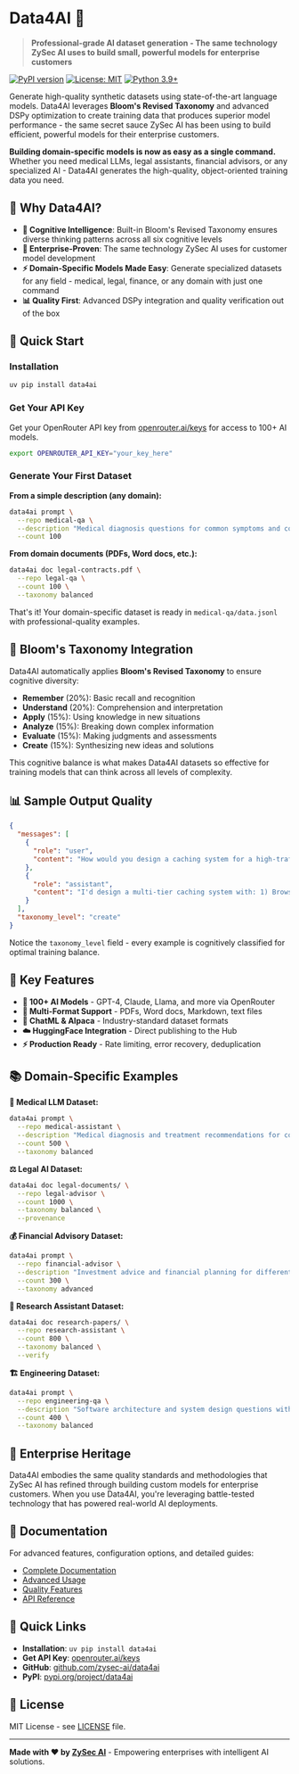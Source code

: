 # Data4AI 🚀

> **Professional-grade AI dataset generation - The same technology ZySec AI uses to build small, powerful models for enterprise customers**

[![PyPI version](https://badge.fury.io/py/data4ai.svg)](https://pypi.org/project/data4ai/)
[![License: MIT](https://img.shields.io/badge/License-MIT-yellow.svg)](https://opensource.org/licenses/MIT)
[![Python 3.9+](https://img.shields.io/badge/python-3.9+-blue.svg)](https://www.python.org/downloads/)

Generate high-quality synthetic datasets using state-of-the-art language models. Data4AI leverages **Bloom's Revised Taxonomy** and advanced DSPy optimization to create training data that produces superior model performance - the same secret sauce ZySec AI has been using to build efficient, powerful models for their enterprise customers.

**Building domain-specific models is now as easy as a single command.** Whether you need medical LLMs, legal assistants, financial advisors, or any specialized AI - Data4AI generates the high-quality, object-oriented training data you need.

## 🎯 Why Data4AI?

- **🧠 Cognitive Intelligence**: Built-in Bloom's Revised Taxonomy ensures diverse thinking patterns across all six cognitive levels
- **🔬 Enterprise-Proven**: The same technology ZySec AI uses for customer model development
- **⚡ Domain-Specific Models Made Easy**: Generate specialized datasets for any field - medical, legal, finance, or any domain with just one command
- **📊 Quality First**: Advanced DSPy integration and quality verification out of the box

## 🚀 Quick Start

### Installation
```bash
uv pip install data4ai
```

### Get Your API Key
Get your OpenRouter API key from [openrouter.ai/keys](https://openrouter.ai/keys) for access to 100+ AI models.

```bash
export OPENROUTER_API_KEY="your_key_here"
```

### Generate Your First Dataset

**From a simple description (any domain):**
```bash
data4ai prompt \
  --repo medical-qa \
  --description "Medical diagnosis questions for common symptoms and conditions" \
  --count 100
```

**From domain documents (PDFs, Word docs, etc.):**
```bash
data4ai doc legal-contracts.pdf \
  --repo legal-qa \
  --count 100 \
  --taxonomy balanced
```

That's it! Your domain-specific dataset is ready in `medical-qa/data.jsonl` with professional-quality examples.

## 🧠 Bloom's Taxonomy Integration

Data4AI automatically applies **Bloom's Revised Taxonomy** to ensure cognitive diversity:

- **Remember** (20%): Basic recall and recognition
- **Understand** (20%): Comprehension and interpretation  
- **Apply** (15%): Using knowledge in new situations
- **Analyze** (15%): Breaking down complex information
- **Evaluate** (15%): Making judgments and assessments
- **Create** (15%): Synthesizing new ideas and solutions

This cognitive balance is what makes Data4AI datasets so effective for training models that can think across all levels of complexity.

## 📊 Sample Output Quality

```json
{
  "messages": [
    {
      "role": "user", 
      "content": "How would you design a caching system for a high-traffic web application?"
    },
    {
      "role": "assistant", 
      "content": "I'd design a multi-tier caching system with: 1) Browser cache for static assets, 2) CDN for global content distribution, 3) Application-level cache (Redis/Memcached) for database queries, and 4) Database query cache. Key considerations include cache invalidation strategies, TTL policies, and cache warming..."
    }
  ],
  "taxonomy_level": "create"
}
```

Notice the `taxonomy_level` field - every example is cognitively classified for optimal training balance.

## 🌟 Key Features

- **🤖 100+ AI Models** - GPT-4, Claude, Llama, and more via OpenRouter
- **📄 Multi-Format Support** - PDFs, Word docs, Markdown, text files
- **🎯 ChatML & Alpaca** - Industry-standard dataset formats
- **☁️ HuggingFace Integration** - Direct publishing to the Hub
- **⚡ Production Ready** - Rate limiting, error recovery, deduplication

## 📚 Domain-Specific Examples

**🏥 Medical LLM Dataset:**
```bash
data4ai prompt \
  --repo medical-assistant \
  --description "Medical diagnosis and treatment recommendations for common conditions" \
  --count 500 \
  --taxonomy balanced
```

**⚖️ Legal AI Dataset:**
```bash
data4ai doc legal-documents/ \
  --repo legal-advisor \
  --count 1000 \
  --taxonomy balanced \
  --provenance
```

**💰 Financial Advisory Dataset:**
```bash
data4ai prompt \
  --repo financial-advisor \
  --description "Investment advice and financial planning for different risk profiles" \
  --count 300 \
  --taxonomy advanced
```

**🔬 Research Assistant Dataset:**
```bash
data4ai doc research-papers/ \
  --repo research-assistant \
  --count 800 \
  --taxonomy balanced \
  --verify
```

**🏗️ Engineering Dataset:**
```bash
data4ai prompt \
  --repo engineering-qa \
  --description "Software architecture and system design questions with detailed solutions" \
  --count 400 \
  --taxonomy balanced
```

## 🏢 Enterprise Heritage

Data4AI embodies the same quality standards and methodologies that ZySec AI has refined through building custom models for enterprise customers. When you use Data4AI, you're leveraging battle-tested technology that has powered real-world AI deployments.

## 📖 Documentation

For advanced features, configuration options, and detailed guides:

- [Complete Documentation](docs/README.md)
- [Advanced Usage](docs/DETAILED_USAGE.md)
- [Quality Features](docs/FEATURES.md)
- [API Reference](docs/API.md)

## 🚀 Quick Links

- **Installation**: `uv pip install data4ai`
- **Get API Key**: [openrouter.ai/keys](https://openrouter.ai/keys)
- **GitHub**: [github.com/zysec-ai/data4ai](https://github.com/zysec-ai/data4ai)
- **PyPI**: [pypi.org/project/data4ai](https://pypi.org/project/data4ai)

## 📄 License

MIT License - see [LICENSE](LICENSE) file.

---

**Made with ❤️ by [ZySec AI](https://zysec.ai)** - Empowering enterprises with intelligent AI solutions.